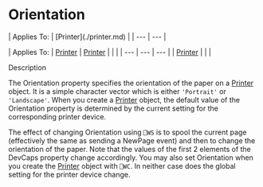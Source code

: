 




<h1 class="heading"><span class="name">Orientation</span></h1>
| Applies To: | [Printer](./printer.md) |
| --- | ---  |

| Applies To: | [Printer](./printer.md) | [Printer](./printer.md) |  |  |
| --- | --- | ---  |
| [Printer](./printer.md) |  |  |


Description


The Orientation property specifies the orientation of the paper on a [Printer](./printer.md) object. It is a simple character vector which is either `'Portrait'` or `'Landscape'`. When you create a [Printer](./printer.md) object, the default value of the Orientation property is determined by the current setting for the corresponding printer device.


The effect of changing Orientation using `⎕WS` is to spool the current page (effectively the same as sending a NewPage event) and then to change the orientation of the paper. Note that the values of the first 2 elements of the DevCaps property change accordingly. You may also set Orientation when you create the [Printer](./printer.md) object with `⎕WC`. In neither case does the global setting for the printer device change.



